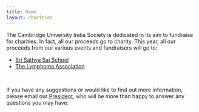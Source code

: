 ```yaml
---
title: Home
layout: charities
---
```


<p style="margin-bottom: 15px">The Cambridge University India Society is dedicated in its aim to fundraise for
    charities. In fact, all our proceeds go to charity. This year, all our proceeds from our various events and
    fundraisers will go to:</p>
<p style="margin-bottom: 15px">
    <ul style="list-style-type: disc">
        <li><a href="http://www.ssshss.edu.in/">Sri Sathya Sai School</a></li>
        <li><a href="http://www.lymphomas.org.uk/">The Lymphoma Association</a></li>
    </ul>
    <br>
</p>
<p>If you have any suggestions or would like to find out more information, please email our <a
        href="mailto:a">President</a>, who will be more than happy to answer any questions you may have.</p>